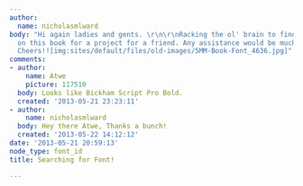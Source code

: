 ```yaml
---
author:
  name: nicholasmlward
body: "Hi again ladies and gents. \r\n\r\nRacking the ol' brain to find the font used
  on this book for a project for a friend. Any assistance would be muchly appreciated!
  Cheers!![img:sites/default/files/old-images/5MM-Book-Font_4636.jpg]"
comments:
- author:
    name: Atwe
    picture: 117510
  body: Looks like Bickham Script Pro Bold.
  created: '2013-05-21 23:23:11'
- author:
    name: nicholasmlward
  body: Hey there Atwe, Thanks a bunch!
  created: '2013-05-22 14:12:12'
date: '2013-05-21 20:59:13'
node_type: font_id
title: Searching for Font!

---
```

